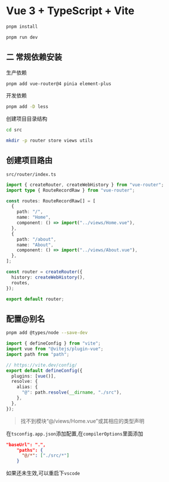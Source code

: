 # Vue 3 + TypeScript + Vite

```bash
pnpm install

pnpm run dev
```

## 二 常规依赖安装

生产依赖

```bash
pnpm add vue-router@4 pinia element-plus
```

开发依赖

```bash
pnpm add -D less
```

创建项目目录结构

```bash
cd src

mkdir -p router store views utils
```

## 创建项目路由

`src/router/index.ts`

```typescript
import { createRouter, createWebHistory } from "vue-router";
import type { RouteRecordRaw } from "vue-router";

const routes: RouteRecordRaw[] = [
  {
    path: "/",
    name: "Home",
    component: () => import("../views/Home.vue"),
  },
  {
    path: "/about",
    name: "About",
    component: () => import("../views/About.vue"),
  },
];

const router = createRouter({
  history: createWebHistory(),
  routes,
});

export default router;
```

## 配置@别名

```bash
pnpm add @types/node --save-dev
```

```ts
import { defineConfig } from "vite";
import vue from "@vitejs/plugin-vue";
import path from "path";

// https://vite.dev/config/
export default defineConfig({
  plugins: [vue()],
  resolve: {
    alias: {
      "@": path.resolve(__dirname, "./src"),
    },
  },
});
```

> 找不到模块“@/views/Home.vue”或其相应的类型声明

在`tsconfig.app.json`添加配置,在`compilerOptions`里面添加

```json
"baseUrl": ".",
    "paths": {
      "@/*": ["./src/*"]
    }
```

如果还未生效,可以重启下`vscode`
